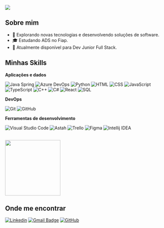 ![](https://komarev.com/ghpvc/?username=Murilo-Capristo&color=006bed)

## Sobre mim

- 🤔 Explorando novas tecnologias e desenvolvendo soluções de software.
- 🎓 Estudando ADS no Fiap.
- 💼 Atualmente disponível para Dev Junior Full Stack.

## Minhas Skills

**Aplicações e dados**

![Java Spring](https://img.shields.io/badge/-Java%20Spring-6DB33F?logo=spring&logoColor=white&style=for-the-badge)
![Azure DevOps](https://img.shields.io/badge/-Azure%20DevOps-0078D7?logo=artixlinux&logoColor=white&style=for-the-badge)
![Python](https://img.shields.io/badge/-Python-3776AB?logo=python&logoColor=white&style=for-the-badge)
![HTML](https://img.shields.io/badge/-HTML5-E34F26?logo=html5&logoColor=white&style=for-the-badge)
![CSS](https://img.shields.io/badge/-CSS-1572B6?logo=css3&logoColor=white&style=for-the-badge)
![JavaScript](https://img.shields.io/badge/-JavaScript-F7DF1E?logo=javascript&logoColor=black&style=for-the-badge)
![TypeScript](https://img.shields.io/badge/-TypeScript-3178C6?logo=typescript&logoColor=white&style=for-the-badge)
![C++](https://img.shields.io/badge/-C++-00599C?logo=cplusplus&logoColor=white&style=for-the-badge)
![C#](https://img.shields.io/badge/-C%23-239120?logo=dotnet&logoColor=white&style=for-the-badge)
![React](https://img.shields.io/badge/-React-61DAFB?logo=react&logoColor=black&style=for-the-badge)
![SQL](https://img.shields.io/badge/-mysql%20SQL-F80000?logo=mysql&logoColor=white&style=for-the-badge)



**DevOps**

![Git](https://img.shields.io/badge/-Git-333333?style=flat&logo=git)
![GitHub](https://img.shields.io/badge/-GitHub-333333?style=flat&logo=github)


**Ferramentas de desenvolvimento**

![Visual Studio Code](https://img.shields.io/badge/-Visual%20Studio%20Code-333333?style=flat&logo=visual-studio-code&logoColor=007ACC)
![Astah](https://img.shields.io/badge/-Astah-333333?style=flat&logo=astah-ide&logoColor=2C2255)
![Trello](https://img.shields.io/badge/-Trello-333333?style=flat&logo=trello&logoColor=007ACC)
![Figma](https://img.shields.io/badge/-Figma-333333?style=flat&logo=figma&logoColor=007ACC)
![Intellij IDEA](https://img.shields.io/badge/-Intellij%20IDEA-333333?style=flat&logo=intellij-idea&logoColor=000000)

<br/>

<a href="https://github.com/Murilo-Capristo" title="Perfil do Murilo">
  <img height="180em" src="https://github-readme-stats.vercel.app/api?username=Murilo-Capristo&theme=dracula&show_icons=true" />
</a>

## Onde me encontrar

[![Linkedin](https://img.shields.io/badge/-Murilo%20Capristo-blue?style=flat-square&logo=Linkedin&logoColor=white&link=https://www.linkedin.com/in/murilo-capristo-78809a306/)](https://www.linkedin.com/in/murilo-capristo-78809a306/)
[![Gmail Badge](https://img.shields.io/badge/-murilocapristo@gmail.com-006bed?style=flat-square&logo=Gmail&logoColor=white&link=mailto:murilocapristo@gmail.com)](mailto:murilocapristo@gmail.com)
[![GitHub](https://img.shields.io/github/followers/Murilo-Capristo?label=follow&style=social)](https://github.com/Murilo-Capristo)
